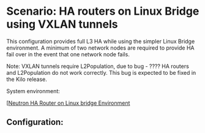 # Scenario: HA routers on Linux Bridge using VXLAN tunnels

This configuration provides full L3 HA while using the simpler Linux Bridge environment. A minimum of two network nodes are required to provide HA fail over in the event that one network node fails.

Note: VXLAN tunnels require L2Population, due to bug -  ???? HA routers and L2Population do not work correctly. This bug is expected to be fixed in the Kilo release.

System environment:

[[Neutron HA Router on Linux bridge Environment](images/netha.eps "Neutron HA Router on Linux bridge Environment")

## Configuration:

